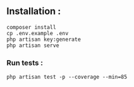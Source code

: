 ## Installation :

```shell
composer install
cp .env.example .env
php artisan key:generate
php artisan serve
```

### Run tests :
```shell
php artisan test -p --coverage --min=85
```